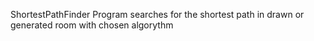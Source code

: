 ShortestPathFinder
Program searches for the shortest path in drawn or generated room with chosen algorythm
